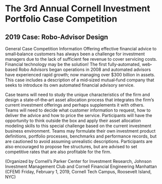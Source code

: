 # The 3rd Annual Cornell Investment Portfolio Case Competition
## 2019 Case: Robo-Advisor Design
General Case Competition Information
Offering effective financial advice to small‐balance customers has always been a challenge for investment managers due to the lack of sufficient fee revenue to cover servicing costs. Financial technology may be the solution! The first fully‐automated, web‐based Robo Advisors began operations in 2008 and automated advisors have experienced rapid growth; now managing over $300 billion in assets. This case includes a description of a mid‐sized mutual‐fund company that seeks to introduce its own automated financial advisory service.

Case teams will need to study the unique characteristics of the firm and design a state‐of‐the‐art asset allocation process that integrates the firm’s current investment offerings and perhaps supplements it with others. Teams will need to decide what customer information to request, how to deliver the advice and how to price the service. Participants will have the opportunity to think outside the box and apply their asset allocation modeling skills to this special challenge based on the current investment business environment. Teams may formulate their own investment product definitions, portfolio processes, benchmarks and performance records, but are cautioned to avoid assuming unrealistic descriptions. Participants are also encouraged to propose fee structures, but are advised to set competitive rates that are also profitable for the firm.

(Organized by Cornell’s Parker Center for Investment Research, Johnson Investment Management Club and Cornell Financial Engineering Manhattan (CFEM) Friday, February 1, 2019, Cornell Tech Campus, Roosevelt Island, NYC)
